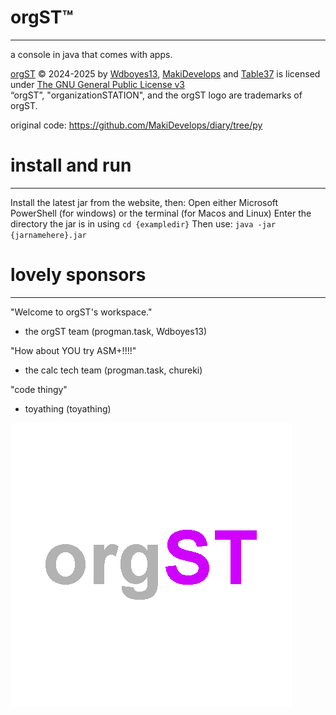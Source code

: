 # orgST™
-- -- -- --
a console in java that comes with apps. 

[orgST](https://github.com/MakiDevelops/orgST) © 2024-2025 by [Wdboyes13](https://github.com/Wdboyes13), [MakiDevelops](https://github.com/MakiDevelops) and [Table37](https://github.com/Table37) is licensed under [The GNU General Public License v3](https://github.com/MakiDevelops/orgST/blob/main/LICENSE)  
“orgST”, "organizationSTATION", and the orgST logo are trademarks of orgST.  
  
original code: https://github.com/MakiDevelops/diary/tree/py  
  
# install and run
-- -- -- -- -- --
Install the latest jar from the website, then:
Open either Microsoft PowerShell (for windows) or the terminal (for Macos and Linux)
Enter the directory the jar is in using `cd {exampledir}`
Then use: `java -jar {jarnamehere}.jar`

# lovely sponsors
-- -- -- -- -- -- --

"Welcome to orgST's workspace."
- the orgST team
(progman.task, Wdboyes13)

"How about YOU try ASM+!!!!"
- the calc tech team
(progman.task, chureki)

"code thingy"
- toyathing
(toyathing)

![orgST logo](image.png)  
